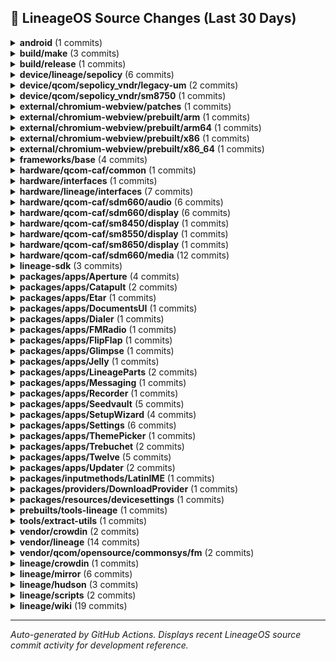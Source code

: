 ## 📜 LineageOS Source Changes (Last 30 Days)

<details>
<summary><b>android</b> (1 commits)</summary>

- [51cbbb8](https://github.com/LineageOS/android/commit/51cbbb8) manifest: Drop superproject tag
  
  Author: Alexander Koskovich  
  Date: Sun Aug 17 22:12:22 2025 +0000


</details>

<details>
<summary><b>build/make</b> (3 commits)</summary>

- [a2c2b23](https://github.com/LineageOS/android_build/commit/a2c2b23) Remove build-manifest.xml generation
  
  Author: Yumi Yukimura  
  Date: Mon Aug 25 09:17:36 2025 +0000

- [ea2c302](https://github.com/LineageOS/android_build/commit/ea2c302) gen_build-manifest: Ensure that we in TOP when executed
  
  Author: Nolen Johnson  
  Date: Fri Aug 22 00:37:45 2025 +0000

- [cc3952e](https://github.com/LineageOS/android_build/commit/cc3952e) envsetup: lunch: Generate build-manifest.xml after roomservice finishes
  
  Author: Yumi Yukimura  
  Date: Wed Aug 20 21:30:52 2025 +0800


</details>

<details>
<summary><b>build/release</b> (1 commits)</summary>

- [f966e5e](https://github.com/LineageOS/android_build_release/commit/f966e5e) Bump Security String to 2025-08-01
  
  Author: althafvly  
  Date: Fri Aug 15 17:30:18 2025 +0000


</details>

<details>
<summary><b>device/lineage/sepolicy</b> (6 commits)</summary>

- [794b496](https://github.com/LineageOS/android_device_lineage_sepolicy/commit/794b496) qcom: Label common LiveDisplay sysfs nodes
  
  Author: Giovanni Ricca  
  Date: Sat Aug 23 12:28:30 2025 +0200

- [374e8c8](https://github.com/LineageOS/android_device_lineage_sepolicy/commit/374e8c8) common: Add AIDL LiveDisplay sysfs HAL
  
  Author: Yumi Yukimura  
  Date: Fri Aug 22 23:12:56 2025 +0200

- [792d024](https://github.com/LineageOS/android_device_lineage_sepolicy/commit/792d024) qcom: Label AIDL LiveDisplay SDM HAL
  
  Author: LuK1337  
  Date: Mon Aug 18 19:13:29 2025 +0000

- [fac5591](https://github.com/LineageOS/android_device_lineage_sepolicy/commit/fac5591) common: Add LiveDisplay AIDL interface
  
  Author: LuK1337  
  Date: Mon Aug 18 19:13:28 2025 +0000

- [4dde0da](https://github.com/LineageOS/android_device_lineage_sepolicy/commit/4dde0da) common: Label vendor.lineage.health.IFastCharge/default
  
  Author: LuK1337  
  Date: Mon Aug 18 19:13:11 2025 +0000

- [f0ecd81](https://github.com/LineageOS/android_device_lineage_sepolicy/commit/f0ecd81) qcom: Remove cryptfshw remnants
  
  Author: Bruno Martins  
  Date: Sat Aug 16 23:01:46 2025 +0100


</details>

<details>
<summary><b>device/qcom/sepolicy_vndr/legacy-um</b> (2 commits)</summary>

- [b125574](https://github.com/LineageOS/android_device_qcom_sepolicy_vndr/commit/b125574) sepolicy_vndr: lito: Label pm8150 power-on wakeup node
  
  Author: Giovanni Ricca  
  Date: Tue Aug 19 02:56:23 2025 +0200

- [d94d104](https://github.com/LineageOS/android_device_qcom_sepolicy_vndr/commit/d94d104) sepolicy: holi: Label pmr735a power supply nodes
  
  Author: LuK1337  
  Date: Mon Aug 4 15:54:40 2025 +0200


</details>

<details>
<summary><b>device/qcom/sepolicy_vndr/sm8750</b> (1 commits)</summary>

- [44ffcf4](https://github.com/LineageOS/android_device_qcom_sepolicy_vndr/commit/44ffcf4) qva: Label AOSP NXP keymint and weaver HALs
  
  Author: dianlujitao  
  Date: Wed Aug 6 21:31:46 2025 +0800


</details>

<details>
<summary><b>external/chromium-webview/patches</b> (1 commits)</summary>

- [667fc9a](https://github.com/LineageOS/android_external_chromium-webview_patches/commit/667fc9a) Update Chromium Webview to 139.0.7258.143
  
  Author: Kevin F. Haggerty  
  Date: Wed Aug 20 05:51:16 2025 -0600


</details>

<details>
<summary><b>external/chromium-webview/prebuilt/arm</b> (1 commits)</summary>

- [e6e3d8c](https://github.com/LineageOS/android_external_chromium-webview_prebuilt_arm/commit/e6e3d8c) Update Chromium Webview arm to 139.0.7258.143
  
  Author: Kevin F. Haggerty  
  Date: Thu Aug 21 05:59:48 2025 -0600


</details>

<details>
<summary><b>external/chromium-webview/prebuilt/arm64</b> (1 commits)</summary>

- [f96b15f](https://github.com/LineageOS/android_external_chromium-webview_prebuilt_arm64/commit/f96b15f) Update Chromium Webview arm64 to 139.0.7258.143
  
  Author: Kevin F. Haggerty  
  Date: Thu Aug 21 05:59:52 2025 -0600


</details>

<details>
<summary><b>external/chromium-webview/prebuilt/x86</b> (1 commits)</summary>

- [7696271](https://github.com/LineageOS/android_external_chromium-webview_prebuilt_x86/commit/7696271) Update Chromium Webview x86 to 139.0.7258.143
  
  Author: Kevin F. Haggerty  
  Date: Thu Aug 21 05:59:55 2025 -0600


</details>

<details>
<summary><b>external/chromium-webview/prebuilt/x86_64</b> (1 commits)</summary>

- [3edd0fb](https://github.com/LineageOS/android_external_chromium-webview_prebuilt_x86_64/commit/3edd0fb) Update Chromium Webview x86_64 to 139.0.7258.143
  
  Author: Kevin F. Haggerty  
  Date: Thu Aug 21 05:59:59 2025 -0600


</details>

<details>
<summary><b>frameworks/base</b> (4 commits)</summary>

- [9b41d790](https://github.com/LineageOS/android_frameworks_base/commit/9b41d790) PowerShareTile: Mark is unavailable if enabled state can&#x27;t be read
  
  Author: LuK1337  
  Date: Sat Aug 23 13:41:24 2025 +0200

- [efa267fe](https://github.com/LineageOS/android_frameworks_base/commit/efa267fe) PowerShareTile: Catch all exceptions
  
  Author: LuK1337  
  Date: Sat Aug 23 13:35:49 2025 +0200

- [8e028104](https://github.com/LineageOS/android_frameworks_base/commit/8e028104) Defer remove splash screen while device is locked
  
  Author: wilsonshih  
  Date: Thu Aug 14 12:38:42 2025 +0530

- [2f8ad755](https://github.com/LineageOS/android_frameworks_base/commit/2f8ad755) Handle exceptions from querying appinfo in RemoteViews#addAppWidget.
  
  Author: Sunny Goyal  
  Date: Wed Aug 13 11:47:57 2025 +0530


</details>

<details>
<summary><b>hardware/qcom-caf/common</b> (1 commits)</summary>

- [99d7aac](https://github.com/LineageOS/android_hardware_qcom-caf_common/commit/99d7aac) rfs: Add modem_firmware to RFS install targets
  
  Author: kmiit  
  Date: Sun Aug 10 08:43:15 2025 +0000


</details>

<details>
<summary><b>hardware/interfaces</b> (1 commits)</summary>

- [bca3d9cf](https://github.com/LineageOS/android_hardware_interfaces/commit/bca3d9cf) compatibility_matrices: Add q/android-4.9 to FCM 6
  
  Author: Nolen Johnson  
  Date: Mon Aug 25 19:29:07 2025 +0000


</details>

<details>
<summary><b>hardware/lineage/interfaces</b> (7 commits)</summary>

- [b3fc9d1](https://github.com/LineageOS/android_hardware_lineage_interfaces/commit/b3fc9d1) livedisplay: aidl: Initial LiveDisplay sysfs AIDL implementation
  
  Author: Giovanni Ricca  
  Date: Tue Aug 26 23:11:36 2025 +0200

- [41de4ce](https://github.com/LineageOS/android_hardware_lineage_interfaces/commit/41de4ce) livedisplay: sdm: Initial AIDL port
  
  Author: LuK1337  
  Date: Mon Aug 18 19:13:29 2025 +0000

- [60cc965](https://github.com/LineageOS/android_hardware_lineage_interfaces/commit/60cc965) livedisplay: Add AIDL interface
  
  Author: LuK1337  
  Date: Mon Aug 18 19:13:28 2025 +0000

- [45dc39c](https://github.com/LineageOS/android_hardware_lineage_interfaces/commit/45dc39c) health: Clean up ChargingControl includes
  
  Author: Bruno Martins  
  Date: Mon Aug 18 19:13:28 2025 +0000

- [45b11ff](https://github.com/LineageOS/android_hardware_lineage_interfaces/commit/45b11ff) health: Explicitly declare AIDL version in VINTF
  
  Author: Bruno Martins  
  Date: Mon Aug 18 19:13:28 2025 +0000

- [ea235df](https://github.com/LineageOS/android_hardware_lineage_interfaces/commit/ea235df) health: Implement IFastCharge interface
  
  Author: LuK1337  
  Date: Mon Aug 18 19:13:11 2025 +0000

- [d12792c](https://github.com/LineageOS/android_hardware_lineage_interfaces/commit/d12792c) Remove old Broadcom NFC impl
  
  Author: Bruno Martins  
  Date: Sun Aug 17 00:54:35 2025 +0100


</details>

<details>
<summary><b>hardware/qcom-caf/sdm660/audio</b> (6 commits)</summary>

- [56d409b](https://github.com/LineageOS/android_hardware_qcom_audio/commit/56d409b) hal: Convert audio extensions to blueprint
  
  Author: Michael Bestas  
  Date: Fri Aug 29 13:05:23 2025 +0200

- [35ace1e](https://github.com/LineageOS/android_hardware_qcom_audio/commit/35ace1e) hal: Convert primary HAL to blueprint
  
  Author: Michael Bestas  
  Date: Fri Aug 29 13:02:26 2025 +0200

- [0cebbf7](https://github.com/LineageOS/android_hardware_qcom_audio/commit/0cebbf7) hal: Remove unused libmaxxaudio extension
  
  Author: Michael Bestas  
  Date: Fri Aug 29 12:59:52 2025 +0200

- [47e9fbc](https://github.com/LineageOS/android_hardware_qcom_audio/commit/47e9fbc) hal: Remove feature manager leftovers
  
  Author: Michael Bestas  
  Date: Fri Aug 29 12:58:52 2025 +0200

- [cfe3b51](https://github.com/LineageOS/android_hardware_qcom_audio/commit/cfe3b51) audio: Remove all unsupported platforms &amp; flags
  
  Author: Michael Bestas  
  Date: Fri Aug 29 12:57:12 2025 +0200

- [b35e1f5](https://github.com/LineageOS/android_hardware_qcom_audio/commit/b35e1f5) hal: audio_extn: Add argument to pthread routines
  
  Author: danielml  
  Date: Fri Aug 29 11:09:43 2025 +0200


</details>

<details>
<summary><b>hardware/qcom-caf/sdm660/display</b> (6 commits)</summary>

- [0ce1694](https://github.com/LineageOS/android_hardware_qcom_display/commit/0ce1694) Convert remaining Android.mk to blueprint
  
  Author: Michael Bestas  
  Date: Sun Aug 10 09:15:22 2025 +0200

- [98fa317](https://github.com/LineageOS/android_hardware_qcom_display/commit/98fa317) sdm: Convert hwcomposer.qcom to soong
  
  Author: Michael Bestas  
  Date: Sun Aug 10 09:02:36 2025 +0200

- [da17b15](https://github.com/LineageOS/android_hardware_qcom_display/commit/da17b15) Convert libsdmcore to blueprint
  
  Author: LuK1337  
  Date: Sun Aug 10 09:02:36 2025 +0200

- [e963862](https://github.com/LineageOS/android_hardware_qcom_display/commit/e963862) Convert libgrallocutils and gpu_tonemapper to blueprint
  
  Author: EndCredits  
  Date: Sun Aug 10 09:02:36 2025 +0200

- [8ede0ab](https://github.com/LineageOS/android_hardware_qcom_display/commit/8ede0ab) gralloc: Make MASTER_SIDE_CP as default Making MASTER_SIDE_CP as default
  
  Author: Prabhakar Reddy Krishnappa  
  Date: Sun Aug 10 08:49:50 2025 +0200

- [6881b29](https://github.com/LineageOS/android_hardware_qcom_display/commit/6881b29) gralloc: Drop support for hypervisor
  
  Author: Michael Bestas  
  Date: Sun Aug 10 08:49:09 2025 +0200


</details>

<details>
<summary><b>hardware/qcom-caf/sm8450/display</b> (1 commits)</summary>

- [b44742b](https://github.com/LineageOS/android_hardware_qcom_display/commit/b44742b) gralloc: avoid calling property_get() on every buffer allocation
  
  Author: Cosmin Tanislav  
  Date: Thu Aug 28 10:08:21 2025 +0000


</details>

<details>
<summary><b>hardware/qcom-caf/sm8550/display</b> (1 commits)</summary>

- [ccdf85d](https://github.com/LineageOS/android_hardware_qcom_display/commit/ccdf85d) gralloc: avoid calling property_get() on every buffer allocation
  
  Author: Cosmin Tanislav  
  Date: Thu Aug 28 10:12:03 2025 +0000


</details>

<details>
<summary><b>hardware/qcom-caf/sm8650/display</b> (1 commits)</summary>

- [4d9c891](https://github.com/LineageOS/android_hardware_qcom_display/commit/4d9c891) gralloc: avoid calling property_get() on every buffer allocation
  
  Author: Cosmin Tanislav  
  Date: Thu Aug 28 10:13:15 2025 +0000


</details>

<details>
<summary><b>hardware/qcom-caf/sdm660/media</b> (12 commits)</summary>

- [16a6426](https://github.com/LineageOS/android_hardware_qcom_media/commit/16a6426) mm-core: Remove no longer used codecs
  
  Author: Michael Bestas  
  Date: Sun Aug 10 01:10:48 2025 +0200

- [4063d59](https://github.com/LineageOS/android_hardware_qcom_media/commit/4063d59) media: Drop libsidebandstreamhandle
  
  Author: Michael Bestas  
  Date: Sun Aug 10 01:10:48 2025 +0200

- [938ec76](https://github.com/LineageOS/android_hardware_qcom_media/commit/938ec76) mm-core: Convert to blueprint
  
  Author: Michael Bestas  
  Date: Sun Aug 10 01:10:48 2025 +0200

- [e7f1cd9](https://github.com/LineageOS/android_hardware_qcom_media/commit/e7f1cd9) mm-core: Remove unused files &amp; flags
  
  Author: Michael Bestas  
  Date: Sun Aug 10 01:10:48 2025 +0200

- [89d8171](https://github.com/LineageOS/android_hardware_qcom_media/commit/89d8171) mm-video-v4l2: Convert to blueprint
  
  Author: Michael Bestas  
  Date: Sun Aug 10 01:10:47 2025 +0200

- [77e4cbc](https://github.com/LineageOS/android_hardware_qcom_media/commit/77e4cbc) mm-video-v4l2: vidc: Drop support for hypervisor
  
  Author: Michael Bestas  
  Date: Sun Aug 10 01:10:12 2025 +0200

- [382754a](https://github.com/LineageOS/android_hardware_qcom_media/commit/382754a) mm-video-v4l2: Remove SW OMX codecs, unused files &amp; flags
  
  Author: Michael Bestas  
  Date: Sun Aug 10 01:10:02 2025 +0200

- [5c6c2a6](https://github.com/LineageOS/android_hardware_qcom_media/commit/5c6c2a6) mm-video-v4l2: Make MASTER_SIDE_CP as default  Making MASTER_SIDE_CP as default
  
  Author: Prabhakar Reddy Krishnappa  
  Date: Sun Aug 10 00:23:20 2025 +0200

- [8197551](https://github.com/LineageOS/android_hardware_qcom_media/commit/8197551) libstagefrighthw: Convert to blueprint
  
  Author: Michael Bestas  
  Date: Sun Aug 10 00:21:22 2025 +0200

- [18790b4](https://github.com/LineageOS/android_hardware_qcom_media/commit/18790b4) libc2dcolorconvert: Cleanup dependencies &amp; convert to blueprint
  
  Author: Michael Bestas  
  Date: Sun Aug 10 00:16:58 2025 +0200

- [6481dc3](https://github.com/LineageOS/android_hardware_qcom_media/commit/6481dc3) media: Remove autoconf/automake configuration
  
  Author: Michael Bestas  
  Date: Sun Aug 10 00:12:25 2025 +0200

- [652710c](https://github.com/LineageOS/android_hardware_qcom_media/commit/652710c) Revert &quot;libaac: Add test code for AAC encoder and decoder&quot;
  
  Author: Indranil  
  Date: Sun Aug 10 00:12:24 2025 +0200


</details>

<details>
<summary><b>lineage-sdk</b> (3 commits)</summary>

- [787a24e](https://github.com/LineageOS/android_lineage-sdk/commit/787a24e) Wire up AIDL LiveDisplay HAL
  
  Author: LuK1337  
  Date: Sat Aug 16 20:38:11 2025 +0200

- [cf9f156](https://github.com/LineageOS/android_lineage-sdk/commit/cf9f156) sdk: Add lineagehealth IFastCharge interface support
  
  Author: LuK1337  
  Date: Sat Aug 16 20:38:11 2025 +0200

- [68106a6](https://github.com/LineageOS/android_lineage-sdk/commit/68106a6) Automatic translation import
  
  Author: LineageOS Infra  
  Date: Fri Aug 1 21:13:43 2025 +0000


</details>

<details>
<summary><b>packages/apps/Aperture</b> (4 commits)</summary>

- [8400f48](https://github.com/LineageOS/android_packages_apps_Aperture/commit/8400f48) Automatic translation import
  
  Author: LineageOS Infra  
  Date: Fri Aug 15 18:36:41 2025 +0000

- [82d6068](https://github.com/LineageOS/android_packages_apps_Aperture/commit/82d6068) Aperture: Update CameraX to 1.5.0-rc01
  
  Author: LuK1337  
  Date: Wed Aug 13 20:29:33 2025 +0200

- [f1d7cb0](https://github.com/LineageOS/android_packages_apps_Aperture/commit/f1d7cb0) Aperture: Update CameraX to 1.5.0-beta02
  
  Author: LuK1337  
  Date: Wed Aug 13 19:38:01 2025 +0200

- [7f948a8](https://github.com/LineageOS/android_packages_apps_Aperture/commit/7f948a8) Automatic translation import
  
  Author: LineageOS Infra  
  Date: Fri Aug 1 21:13:43 2025 +0000


</details>

<details>
<summary><b>packages/apps/Catapult</b> (2 commits)</summary>

- [f6e4332](https://github.com/LineageOS/android_packages_apps_Catapult/commit/f6e4332) Automatic translation import
  
  Author: LineageOS Infra  
  Date: Fri Aug 15 18:36:41 2025 +0000

- [47bb118](https://github.com/LineageOS/android_packages_apps_Catapult/commit/47bb118) Automatic translation import
  
  Author: LineageOS Infra  
  Date: Fri Aug 1 21:13:44 2025 +0000


</details>

<details>
<summary><b>packages/apps/Etar</b> (1 commits)</summary>

- [d312f41](https://github.com/LineageOS/android_packages_apps_Etar/commit/d312f41) Automatic translation import
  
  Author: LineageOS Infra  
  Date: Fri Aug 1 21:13:47 2025 +0000


</details>

<details>
<summary><b>packages/apps/DocumentsUI</b> (1 commits)</summary>

- [f7d17ba](https://github.com/LineageOS/android_packages_apps_DocumentsUI/commit/f7d17ba) Automatic translation import
  
  Author: LineageOS Infra  
  Date: Fri Aug 1 21:13:46 2025 +0000


</details>

<details>
<summary><b>packages/apps/Dialer</b> (1 commits)</summary>

- [71be011](https://github.com/LineageOS/android_packages_apps_Dialer/commit/71be011) Automatic translation import
  
  Author: LineageOS Infra  
  Date: Fri Aug 1 21:13:45 2025 +0000


</details>

<details>
<summary><b>packages/apps/FMRadio</b> (1 commits)</summary>

- [0823949](https://github.com/LineageOS/android_packages_apps_FMRadio/commit/0823949) Automatic translation import
  
  Author: LineageOS Infra  
  Date: Fri Aug 1 21:13:48 2025 +0000


</details>

<details>
<summary><b>packages/apps/FlipFlap</b> (1 commits)</summary>

- [638533e](https://github.com/LineageOS/android_packages_apps_FlipFlap/commit/638533e) Automatic translation import
  
  Author: LineageOS Infra  
  Date: Fri Aug 1 21:13:48 2025 +0000


</details>

<details>
<summary><b>packages/apps/Glimpse</b> (1 commits)</summary>

- [01654bb](https://github.com/LineageOS/android_packages_apps_Glimpse/commit/01654bb) Automatic translation import
  
  Author: LineageOS Infra  
  Date: Fri Aug 1 21:13:49 2025 +0000


</details>

<details>
<summary><b>packages/apps/Jelly</b> (1 commits)</summary>

- [aad4d12](https://github.com/LineageOS/android_packages_apps_Jelly/commit/aad4d12) Automatic translation import
  
  Author: LineageOS Infra  
  Date: Fri Aug 1 21:13:50 2025 +0000


</details>

<details>
<summary><b>packages/apps/LineageParts</b> (2 commits)</summary>

- [25f3e4e](https://github.com/LineageOS/android_packages_apps_LineageParts/commit/25f3e4e) Automatic translation import
  
  Author: LineageOS Infra  
  Date: Fri Aug 15 18:36:43 2025 +0000

- [564c276](https://github.com/LineageOS/android_packages_apps_LineageParts/commit/564c276) Automatic translation import
  
  Author: LineageOS Infra  
  Date: Fri Aug 1 21:13:50 2025 +0000


</details>

<details>
<summary><b>packages/apps/Messaging</b> (1 commits)</summary>

- [e5e9566](https://github.com/LineageOS/android_packages_apps_Messaging/commit/e5e9566) Automatic translation import
  
  Author: LineageOS Infra  
  Date: Fri Aug 1 21:13:51 2025 +0000


</details>

<details>
<summary><b>packages/apps/Recorder</b> (1 commits)</summary>

- [0c8bad3](https://github.com/LineageOS/android_packages_apps_Recorder/commit/0c8bad3) Automatic translation import
  
  Author: LineageOS Infra  
  Date: Fri Aug 1 21:13:52 2025 +0000


</details>

<details>
<summary><b>packages/apps/Seedvault</b> (5 commits)</summary>

- [da6d54a](https://github.com/LineageOS/android_packages_apps_Seedvault/commit/da6d54a) Merge tag &#x27;15-5.7&#x27; of https://github.com/seedvault-app/seedvault into HEAD
  
  Author: Michael Bestas  
  Date: Fri Aug 22 19:00:24 2025 +0300

- [20388b4](https://github.com/LineageOS/android_packages_apps_Seedvault/commit/20388b4) Merge pull request #950 from mikeNG/15-5.7
  
  Author: Michael Bestas  
  Date: Tue Aug 12 22:55:51 2025 +0300

- [4fff329](https://github.com/LineageOS/android_packages_apps_Seedvault/commit/4fff329) Release 15-5.7
  
  Author: Michael Bestas  
  Date: Tue Aug 12 14:17:34 2025 -0400

- [8bc2f54](https://github.com/LineageOS/android_packages_apps_Seedvault/commit/8bc2f54) Merge pull request #922 from weblate/weblate-calyxos-seedvault
  
  Author: Michael Bestas  
  Date: Tue Aug 12 21:06:54 2025 +0300

- [f7a7978](https://github.com/LineageOS/android_packages_apps_Seedvault/commit/f7a7978) Import translations from Weblate
  
  Author: Hosted Weblate  
  Date: Sun Aug 3 13:02:07 2025 +0200


</details>

<details>
<summary><b>packages/apps/SetupWizard</b> (4 commits)</summary>

- [bf0afd2](https://github.com/LineageOS/android_packages_apps_SetupWizard/commit/bf0afd2) SetupWizard: Add option to skip setup wizard on eng builds
  
  Author: Inhishonor  
  Date: Fri Aug 15 22:37:46 2025 +0000

- [ff8446a](https://github.com/LineageOS/android_packages_apps_SetupWizard/commit/ff8446a) Automatic translation import
  
  Author: LineageOS Infra  
  Date: Fri Aug 15 18:36:43 2025 +0000

- [00fff59](https://github.com/LineageOS/android_packages_apps_SetupWizard/commit/00fff59) SetupWizard: Update wizard scripts for 15
  
  Author: LuK1337  
  Date: Tue Aug 12 14:52:00 2025 +0200

- [06bff70](https://github.com/LineageOS/android_packages_apps_SetupWizard/commit/06bff70) Automatic translation import
  
  Author: LineageOS Infra  
  Date: Fri Aug 1 21:13:53 2025 +0000


</details>

<details>
<summary><b>packages/apps/Settings</b> (6 commits)</summary>

- [63fe7e22](https://github.com/LineageOS/android_packages_apps_Settings/commit/63fe7e22) Settings: DevicePicker: Adapt to S style
  
  Author: ReallySnow  
  Date: Thu Aug 28 11:18:04 2025 +0000

- [b55b67e5](https://github.com/LineageOS/android_packages_apps_Settings/commit/b55b67e5) SlicesDatabaseHelper: Use Build.VERSION.INCREMENTAL
  
  Author: jhenrique09  
  Date: Thu Aug 28 11:17:57 2025 +0000

- [5f7b2693](https://github.com/LineageOS/android_packages_apps_Settings/commit/5f7b2693) Settings: fix typo in settings namespace for qr scanner on ls
  
  Author: maxwen  
  Date: Thu Aug 28 11:17:52 2025 +0000

- [719ca665](https://github.com/LineageOS/android_packages_apps_Settings/commit/719ca665) fixup! Revert &quot;[Sim UI enhancement] remove the &quot;Tap to show info&quot;&quot;
  
  Author: Adithya R  
  Date: Mon Aug 25 09:38:27 2025 +0000

- [6f25245d](https://github.com/LineageOS/android_packages_apps_Settings/commit/6f25245d) Settings: Add lineagehealth IFastCharge interface support
  
  Author: LuK1337  
  Date: Sat Aug 16 19:26:05 2025 +0000

- [608e3772](https://github.com/LineageOS/android_packages_apps_Settings/commit/608e3772) Automatic translation import
  
  Author: LineageOS Infra  
  Date: Fri Aug 1 21:13:52 2025 +0000


</details>

<details>
<summary><b>packages/apps/ThemePicker</b> (1 commits)</summary>

- [5228c51](https://github.com/LineageOS/android_packages_apps_ThemePicker/commit/5228c51) Automatic translation import
  
  Author: LineageOS Infra  
  Date: Fri Aug 1 21:13:54 2025 +0000


</details>

<details>
<summary><b>packages/apps/Trebuchet</b> (2 commits)</summary>

- [30555e2](https://github.com/LineageOS/android_packages_apps_Trebuchet/commit/30555e2) Launcher3: Add permission for contextual search
  
  Author: Pranav Vashi  
  Date: Tue Aug 12 21:04:21 2025 +0200

- [7c5366b](https://github.com/LineageOS/android_packages_apps_Trebuchet/commit/7c5366b) Automatic translation import
  
  Author: LineageOS Infra  
  Date: Fri Aug 1 21:13:54 2025 +0000


</details>

<details>
<summary><b>packages/apps/Twelve</b> (5 commits)</summary>

- [892bdbb](https://github.com/LineageOS/android_packages_apps_Twelve/commit/892bdbb) Twelve: TwelveAudioSink: Add missing delegates to defaultAudioSink
  
  Author: Luca Stefani  
  Date: Wed Aug 20 21:45:44 2025 +0000

- [e632271](https://github.com/LineageOS/android_packages_apps_Twelve/commit/e632271) Twelve: Update to media3 1.8.0
  
  Author: Luca Stefani  
  Date: Mon Aug 18 13:32:17 2025 +0200

- [c5d94ea](https://github.com/LineageOS/android_packages_apps_Twelve/commit/c5d94ea) Automatic translation import
  
  Author: LineageOS Infra  
  Date: Fri Aug 15 18:36:44 2025 +0000

- [397c8ca](https://github.com/LineageOS/android_packages_apps_Twelve/commit/397c8ca) Automatic translation import
  
  Author: LineageOS Infra  
  Date: Fri Aug 1 21:13:55 2025 +0000

- [8b48e37](https://github.com/LineageOS/android_packages_apps_Twelve/commit/8b48e37) Twelve: Fix typo in string name
  
  Author: Inhishonor  
  Date: Fri Aug 1 19:45:36 2025 +0000


</details>

<details>
<summary><b>packages/apps/Updater</b> (2 commits)</summary>

- [88f35f1](https://github.com/LineageOS/android_packages_apps_Updater/commit/88f35f1) Updater: push-update: Allow specifying serial number
  
  Author: Nolen Johnson  
  Date: Thu Aug 14 18:15:00 2025 -0400

- [a689cb3](https://github.com/LineageOS/android_packages_apps_Updater/commit/a689cb3) Automatic translation import
  
  Author: LineageOS Infra  
  Date: Fri Aug 1 21:13:56 2025 +0000


</details>

<details>
<summary><b>packages/inputmethods/LatinIME</b> (1 commits)</summary>

- [34ff6b2](https://github.com/LineageOS/android_packages_inputmethods_LatinIME/commit/34ff6b2) Automatic translation import
  
  Author: LineageOS Infra  
  Date: Fri Aug 1 21:13:57 2025 +0000


</details>

<details>
<summary><b>packages/providers/DownloadProvider</b> (1 commits)</summary>

- [723daf6](https://github.com/LineageOS/android_packages_providers_DownloadProvider/commit/723daf6) Automatic translation import
  
  Author: LineageOS Infra  
  Date: Fri Aug 1 21:13:57 2025 +0000


</details>

<details>
<summary><b>packages/resources/devicesettings</b> (1 commits)</summary>

- [85e6e4a](https://github.com/LineageOS/android_packages_resources_devicesettings/commit/85e6e4a) Automatic translation import
  
  Author: LineageOS Infra  
  Date: Fri Aug 1 21:13:58 2025 +0000


</details>

<details>
<summary><b>prebuilts/tools-lineage</b> (1 commits)</summary>

- [6122a66](https://github.com/LineageOS/android_prebuilts_tools-lineage/commit/6122a66) tools-lineage: Expose `mogrify` as `prebuilt_build_tool`
  
  Author: Yumi Yukimura  
  Date: Fri Aug 15 17:26:44 2025 +0800


</details>

<details>
<summary><b>tools/extract-utils</b> (1 commits)</summary>

- [b166df5](https://github.com/LineageOS/android_tools_extract-utils/commit/b166df5) extract_utils: sort only groups of blobs
  
  Author: LuK1337  
  Date: Thu Aug 7 00:31:31 2025 +0200


</details>

<details>
<summary><b>vendor/crowdin</b> (2 commits)</summary>

- [0daf944](https://github.com/LineageOS/android_vendor_crowdin/commit/0daf944) Automatic translation import
  
  Author: LineageOS Infra  
  Date: Fri Aug 15 18:36:52 2025 +0000

- [ddd8d75](https://github.com/LineageOS/android_vendor_crowdin/commit/ddd8d75) Automatic translation import
  
  Author: LineageOS Infra  
  Date: Fri Aug 1 21:14:06 2025 +0000


</details>

<details>
<summary><b>vendor/lineage</b> (14 commits)</summary>

- [14ab8c6](https://github.com/LineageOS/android_vendor_lineage/commit/14ab8c6) Ignore prebuilt/generated directory
  
  Author: Nolen Johnson  
  Date: Tue Aug 26 00:04:21 2025 +0000

- [1157d47](https://github.com/LineageOS/android_vendor_lineage/commit/1157d47) lineage: Move build-manifest.xml build rule into `build/tasks`
  
  Author: Yumi Yukimura  
  Date: Mon Aug 25 15:12:21 2025 +0000

- [8ffd60b](https://github.com/LineageOS/android_vendor_lineage/commit/8ffd60b) lineage: Restore Android.mk based build-manifest.xml build rule
  
  Author: Yumi Yukimura  
  Date: Sun Aug 24 21:26:51 2025 -0400

- [dff1d96](https://github.com/LineageOS/android_vendor_lineage/commit/dff1d96) github: Run `apt update`
  
  Author: LuK1337  
  Date: Sun Aug 24 20:45:33 2025 +0000

- [e69f4b9](https://github.com/LineageOS/android_vendor_lineage/commit/e69f4b9) lineage: Move build-manifest.xml generation to a separate script
  
  Author: Yumi Yukimura  
  Date: Wed Aug 20 21:31:53 2025 +0800

- [88c9f6b](https://github.com/LineageOS/android_vendor_lineage/commit/88c9f6b) fixup! lineage: Convert build-manifest.xml to Android.bp
  
  Author: Yumi Yukimura  
  Date: Wed Aug 20 21:31:53 2025 +0800

- [73be49e](https://github.com/LineageOS/android_vendor_lineage/commit/73be49e) config: Add vendor.lineage.livedisplay V1
  
  Author: LuK1337  
  Date: Mon Aug 18 19:13:28 2025 +0000

- [c612466](https://github.com/LineageOS/android_vendor_lineage/commit/c612466) config: common: Correct build-manifest package name
  
  Author: Nolen Johnson  
  Date: Mon Aug 18 11:43:01 2025 -0400

- [6274644](https://github.com/LineageOS/android_vendor_lineage/commit/6274644) APNs: Add Inwi (Morocco)
  
  Author: Onelots  
  Date: Mon Aug 18 13:37:52 2025 +0000

- [c578471](https://github.com/LineageOS/android_vendor_lineage/commit/c578471) charger: Convert to Android.bp
  
  Author: Yumi Yukimura  
  Date: Mon Aug 18 13:37:27 2025 +0000

- [c570b18](https://github.com/LineageOS/android_vendor_lineage/commit/c570b18) bootanimation: Convert to Android.bp
  
  Author: Yumi Yukimura  
  Date: Mon Aug 18 13:37:27 2025 +0000

- [918ad74](https://github.com/LineageOS/android_vendor_lineage/commit/918ad74) lineage: Convert build-manifest.xml to Android.bp
  
  Author: Yumi Yukimura  
  Date: Mon Aug 18 13:37:27 2025 +0000

- [cb8e4e2](https://github.com/LineageOS/android_vendor_lineage/commit/cb8e4e2) kernel: Introduce macros for comparing versions and make use of them
  
  Author: LuK1337  
  Date: Sun Aug 17 17:45:56 2025 +0200

- [cb1091b](https://github.com/LineageOS/android_vendor_lineage/commit/cb1091b) Update APN settings for Odido/T-Mobile NL
  
  Author: Yannick Binnenweg  
  Date: Mon Aug 4 18:01:24 2025 +0000


</details>

<details>
<summary><b>vendor/qcom/opensource/commonsys/fm</b> (2 commits)</summary>

- [2c03486](https://github.com/LineageOS/android_vendor_qcom_opensource_fm-commonsys/commit/2c03486) Automatic translation import
  
  Author: LineageOS Infra  
  Date: Fri Aug 15 18:36:45 2025 +0000

- [6f3546e](https://github.com/LineageOS/android_vendor_qcom_opensource_fm-commonsys/commit/6f3546e) Automatic translation import
  
  Author: LineageOS Infra  
  Date: Fri Aug 1 21:13:59 2025 +0000


</details>

<details>
<summary><b>lineage/crowdin</b> (1 commits)</summary>

- [76223ef](https://github.com/LineageOS/cm_crowdin/commit/76223ef) github: Run `apt update`
  
  Author: LuK1337  
  Date: Sun Aug 24 20:47:55 2025 +0000


</details>

<details>
<summary><b>lineage/mirror</b> (6 commits)</summary>

- [a39cfbd](https://github.com/LineageOS/mirror/commit/a39cfbd) Updated to 29-Aug-2025 10:01 UTC
  
  Author: Tim Schumacher  
  Date: Fri Aug 29 12:01:33 2025 +0200

- [05c5c6a](https://github.com/LineageOS/mirror/commit/05c5c6a) Updated to 27-Aug-2025 10:01 UTC
  
  Author: Tim Schumacher  
  Date: Wed Aug 27 12:01:28 2025 +0200

- [cbb0815](https://github.com/LineageOS/mirror/commit/cbb0815) Updated to 20-Aug-2025 06:15 UTC
  
  Author: Michael Bestas  
  Date: Sat Aug 23 09:15:59 2025 +0300

- [4148dda](https://github.com/LineageOS/mirror/commit/4148dda) Updated to 20-Aug-2025 22:01 UTC
  
  Author: Tim Schumacher  
  Date: Thu Aug 21 00:01:32 2025 +0200

- [357e63f](https://github.com/LineageOS/mirror/commit/357e63f) Updated to 13-Aug-2025 22:01 UTC
  
  Author: Tim Schumacher  
  Date: Thu Aug 14 00:01:31 2025 +0200

- [ad7d32a](https://github.com/LineageOS/mirror/commit/ad7d32a) Updated aosp-minimal to 09-Aug-2025 21:24 UTC
  
  Author: Tim Schumacher  
  Date: Sat Aug 9 23:24:49 2025 +0200


</details>

<details>
<summary><b>lineage/hudson</b> (3 commits)</summary>

- [88904d7](https://github.com/LineageOS/hudson/commit/88904d7) hudson: Add Motorola Moto G Stylus 5G 2022 (milanf)
  
  Author: AnierinB  
  Date: Thu Aug 28 22:56:42 2025 +0000

- [c8f857a](https://github.com/LineageOS/hudson/commit/c8f857a) best vietnamese gaming phone
  
  Author: Tuan Anh  
  Date: Thu Aug 28 04:45:24 2025 +0000

- [c38f087](https://github.com/LineageOS/hudson/commit/c38f087) nx659j is back to the game
  
  Author: Wiktor Rudzki  
  Date: Wed Aug 6 18:52:52 2025 +0200


</details>

<details>
<summary><b>lineage/scripts</b> (2 commits)</summary>

- [996ce77](https://github.com/LineageOS/scripts/commit/996ce77) aosp-merger: Skip clo squash when using merge
  
  Author: Michael Bestas  
  Date: Tue Aug 26 20:10:24 2025 +0300

- [555bd7c](https://github.com/LineageOS/scripts/commit/555bd7c) build-webview: Update default webview to 139.0.7258.143
  
  Author: Kevin F. Haggerty  
  Date: Wed Aug 20 05:46:36 2025 -0600


</details>

<details>
<summary><b>lineage/wiki</b> (19 commits)</summary>

- [bac888e](https://github.com/LineageOS/lineage_wiki/commit/bac888e) wiki: Regenerate pages/info/milanf.md
  
  Author: LuK1337  
  Date: Fri Aug 29 10:21:34 2025 +0200

- [f4eaab3](https://github.com/LineageOS/lineage_wiki/commit/f4eaab3) wiki: device_install: Remove abnormal large gap
  
  Author: razorloves  
  Date: Fri Aug 29 07:58:12 2025 +0000

- [de536e1](https://github.com/LineageOS/lineage_wiki/commit/de536e1) wiki: Add Motorola Moto G Stylus 5G 2022 (milanf)
  
  Author: AnierinB  
  Date: Thu Aug 28 22:56:27 2025 +0000

- [b244805](https://github.com/LineageOS/lineage_wiki/commit/b244805) wiki: Use correct before_install for bangkk/fogo/fogos/miami
  
  Author: LuK1337  
  Date: Thu Aug 28 14:49:16 2025 +0000

- [b42731b](https://github.com/LineageOS/lineage_wiki/commit/b42731b) wiki: Use correct before_install for moto-6225
  
  Author: LuK1337  
  Date: Thu Aug 28 14:29:19 2025 +0000

- [8a78118](https://github.com/LineageOS/lineage_wiki/commit/8a78118) wiki: devices: Add Vsmart Joy 3 (casuarina)
  
  Author: Tuan Anh  
  Date: Thu Aug 28 05:16:22 2025 +0000

- [727c22d](https://github.com/LineageOS/lineage_wiki/commit/727c22d) wiki: schema: Add Vsmart in the list
  
  Author: Tuan Anh  
  Date: Thu Aug 28 04:20:43 2025 +0000

- [8af0e9e](https://github.com/LineageOS/lineage_wiki/commit/8af0e9e) wiki: Add a reminder to not submit bugs for heavily modified devices
  
  Author: Inhishonor  
  Date: Wed Aug 27 15:09:55 2025 +0000

- [87eb908](https://github.com/LineageOS/lineage_wiki/commit/87eb908) wiki: Add a faq for rooting
  
  Author: Inhishonor  
  Date: Wed Aug 27 15:09:37 2025 +0000

- [152b359](https://github.com/LineageOS/lineage_wiki/commit/152b359) wiki: Newest Ubuntu still has no ncurses5
  
  Author: LuK1337  
  Date: Sun Aug 24 23:56:52 2025 +0200

- [b11dd5e](https://github.com/LineageOS/lineage_wiki/commit/b11dd5e) wiki: device_variants: Pass `page.folder` to `device_link`
  
  Author: LuK1337  
  Date: Sat Aug 23 12:15:58 2025 +0200

- [b3e316f](https://github.com/LineageOS/lineage_wiki/commit/b3e316f) wiki: Append `device_link` leading slash automatically
  
  Author: LuK1337  
  Date: Sat Aug 23 12:15:58 2025 +0200

- [9e93034](https://github.com/LineageOS/lineage_wiki/commit/9e93034) wiki: Get rid of &quot;folder: info&quot;
  
  Author: LuK1337  
  Date: Sat Aug 23 12:15:58 2025 +0200

- [60e568e](https://github.com/LineageOS/lineage_wiki/commit/60e568e) wiki: Update Pong battery tech and models
  
  Author: chandu078  
  Date: Tue Aug 12 09:16:15 2025 +0000

- [5af8d95](https://github.com/LineageOS/lineage_wiki/commit/5af8d95) wiki: filename.zip -&gt; /path/to/zip
  
  Author: LuK1337  
  Date: Fri Aug 8 11:45:21 2025 +0200

- [5b4f098](https://github.com/LineageOS/lineage_wiki/commit/5b4f098) wiki: Revive nx659j
  
  Author: Wiktor Rudzki  
  Date: Wed Aug 6 18:56:04 2025 +0200

- [9fe2afe](https://github.com/LineageOS/lineage_wiki/commit/9fe2afe) wiki: Switch Oxygen Updater download URL from Google Play to GitHub
  
  Author: LuK1337  
  Date: Sat Aug 2 15:56:40 2025 +0200

- [f844c2d](https://github.com/LineageOS/lineage_wiki/commit/f844c2d) wiki: Improve wording and commands in blob extraction
  
  Author: Inhishonor  
  Date: Thu Jul 31 14:50:38 2025 -0400

- [e01bffa](https://github.com/LineageOS/lineage_wiki/commit/e01bffa) wiki: Fix wording in brotli archive extraction
  
  Author: Inhishonor  
  Date: Thu Jul 31 18:48:01 2025 +0000


</details>

---

_Auto-generated by GitHub Actions. Displays recent LineageOS source commit activity for development reference._
